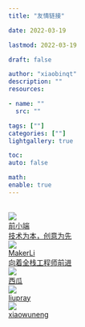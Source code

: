 ```yaml
---
title: "友情链接"

date: 2022-03-19

lastmod: 2022-03-19

draft: false

author: "xiaobinqt"
description: ""
resources:

- name: ""
  src: ""

tags: [""]
categories: [""]
lightgallery: true

toc:
auto: false

math:
enable: true
---
```


<br/>

<a target="_blank" href="https://www.qianxiaoduan.com/" title="前小端" class="friendurl">
    <div class="frienddiv">
        <div class="frienddivleft">
            <img class="myfriend" src="https://img.qianxiaoduan.com/logo.png">
        </div>
        <div class="frienddivright">
            <div class="friendname">前小端</div>
            <div class="friendinfo">技术为本，创意为先</div>
        </div>
    </div>
</a>


<a target="_blank" href="https://www.lihuanting.com/" title="MakerLi" class="friendurl">
    <div class="frienddiv">
        <div class="frienddivleft">
            <img class="myfriend" src="https://www.lihuanting.com/logo.png">
        </div>
        <div class="frienddivright">
            <div class="friendname">MakerLi</div>
            <div class="friendinfo">向着全栈工程师前进</div>
        </div>
    </div>
</a>

<a target="_blank" href="https://liuqian0716.github.io/" title="西瓜" class="friendurl">
    <div class="frienddiv">
        <div class="frienddivleft">
            <img class="myfriend" src="https://cdn.xiaobinqt.cn/xiaobinqt.io/20220509/198c9da4ebf44576872a142abc6cf94a.png">
        </div>
        <div class="frienddivright">
            <div class="friendname">西瓜</div>
            <div class="friendinfo"></div>
        </div>
    </div>
</a>

<a target="_blank" href="http://liupray.com/" title="liupray" class="friendurl">
    <div class="frienddiv">
        <div class="frienddivleft">
            <img class="myfriend" src="https://cdn.xiaobinqt.cn/xiaobinqt.io/20220509/f06314d098f24b79b3c0f14971251609.png">
        </div>
        <div class="frienddivright">
            <div class="friendname">liupray</div>
            <div class="friendinfo"></div>
        </div>
    </div>
</a>

<a target="_blank" href="https://xiaowuneng.github.io/" title="xiaowuneng" class="friendurl">
    <div class="frienddiv">
        <div class="frienddivleft">
            <img class="myfriend" src="https://cdn.xiaobinqt.cn/xiaobinqt.io/20220509/198c9da4ebf44576872a142abc6cf94a.png">
        </div>
        <div class="frienddivright">
            <div class="friendname">xiaowuneng</div>
            <div class="friendinfo"></div>
        </div>
    </div>
</a>